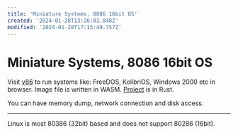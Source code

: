 ```yaml
---
title: 'Miniature Systems, 8086 16bit OS'
created: '2024-01-28T13:26:01.848Z'
modified: '2024-01-28T17:15:49.757Z'
---
```


# Miniature Systems, 8086 16bit OS

Visit [v86](https://copy.sh/v86/) to run systems like: FreeDOS, KolibriOS, Windows 2000 etc in browser. Image file is written in WASM. [Project](https://github.com/copy/v86) is in Rust.

You can have memory dump, network connection and disk access.

---

Linux is most 80386 (32bit) based and does not support 80286 (16bit).
